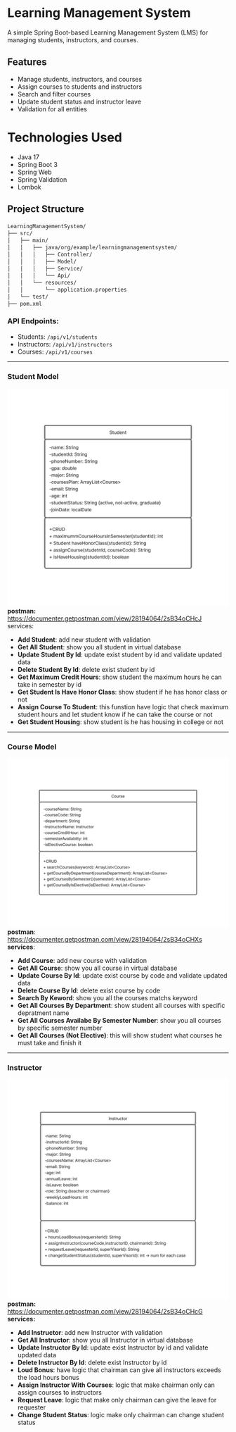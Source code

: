 # Learning Management System
A simple Spring Boot-based Learning Management System (LMS) for managing students, instructors, and courses.

## Features

- Manage students, instructors, and courses
- Assign courses to students and instructors
- Search and filter courses
- Update student status and instructor leave
- Validation for all entities

# Technologies Used

- Java 17
- Spring Boot 3
- Spring Web
- Spring Validation
- Lombok

## Project Structure

```
LearningManagementSystem/
├── src/
│   ├── main/
│   │   ├── java/org/example/learningmanagementsystem/
│   │   │   ├── Controller/
│   │   │   ├── Model/
│   │   │   ├── Service/
│   │   │   └── Api/
│   │   └── resources/
│   │       └── application.properties
│   └── test/
├── pom.xml
```
### **API Endpoints:**
- Students: `/api/v1/students`
- Instructors: `/api/v1/instructors`
- Courses: `/api/v1/courses`

<hr>

### Student Model
![Student uml](Student.png)
**postman:**  https://documenter.getpostman.com/view/28194064/2sB34oCHcJ
services:
* **Add Student**: add new student with validation
* **Get All Student**: show you all student in virtual database
* **Update Student By Id**: update exist student by id and validate updated data
* **Delete Student By Id**: delete exist student by id
* **Get Maximum Credit Hours**: show student the maximum hours he can take in semester by id
* **Get Student Is Have Honor Class**: show student if he has honor class or not
* **Assign Course To Student**: this funstion have logic that check maximum student hours and let student know if he can take the course or not
* **Get Student Housing**: show student is he has housing in college or not
<hr>

### Course Model
![Course uml](Course.png)
**postman**: https://documenter.getpostman.com/view/28194064/2sB34oCHXs  
**services**:
* **Add Course**: add new course with validation
* **Get All Course**: show you all course in virtual database
* **Update Course By Id**: update exist course by code and validate updated data
* **Delete Course By Id**: delete exist course by code
* **Search By Keword**: show you all the courses matchs keyword
* **Get All Courses By Department**: show student all courses with specific depratment name
* **Get All Courses Availabe By Semester Number**: show you all courses by specific semester number
* **Get All Courses (Not Elective)**: this will show student what courses he must take and finish it

<hr>

### Instructor
![Instructor uml](Instructor.png)
**postman:** https://documenter.getpostman.com/view/28194064/2sB34oCHcG  
**services:**
* **Add Instructor**: add new Instructor with validation
* **Get All Instructor**: show you all Instructor in virtual database
* **Update Instructor By Id**: update exist Instructor by id and validate updated data
* **Delete Instructor By Id**: delete exist Instructor by id
* **Loud Bonus**: have logic that chairman can give all instructors exceeds the load hours bonus
* **Assign Instructor With Courses**: logic that make chairman only can assign courses to instructors
* **Request Leave**: logic that make only chairman can give the leave for requester
* **Change Student Status**: logic make only chairman can change student status